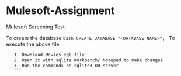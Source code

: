 # Mulesoft-Assignment
Mulesoft Screening Test

To create the database
    ```bash
    CREATE DATABASE "<DATABASE_NAME>";
    ```
To execute the above file
 ```bash
    1. Download Movies.sql file
    2. Open it with sqlite Workbench/ Notepad to make changes
    3. Run the commands on sqlite3 DB server
    ```

